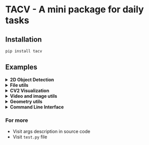 # TACV - A mini package for daily tasks

## Installation
```bash
pip install tacv
```

## Examples

<details>
<summary> <b>2D Object Detection</b></summary>

For now, CenterNet is supported. However, use it as prototype purpose only, there is no official benchmark on accuracy.

#### Train with your own dataset

* First, create a config file for training/model config, see full config at `tacv/detection/sample_config.yml`.
```yaml
input_size: &input_size [ 224,448 ]
max_object: &max_obj 16
num_classes: &num_classes 5
train_config:
  gpus: 0 # 0 means CPU, N means using N available GPU(s) for training
  epoch: 600
  batch_size: 32
  shuffle: True
  num_workers: 4
  learning_rate: 0.0001
  lr_decay_milestones: [ 80,160 ]
  lr_decay_gamma: 0.5
  weight_decay: 0.01
  checkpoint_frequency: 1
  amp: True
  unfreeze_bbone_epoch: 200
  initial_denom_lr: 5
  loss_hm_offset_offset_weights: [ 1, 1, 0.1 ]
  callback:
    monitor: "val_loss"
    dirpath: "logs/exp_name_1"
    save_top_k: 20
    mode: "min"
val_config:
  batch_size: 1
  checkpoint: ""
model:
  num_classes: *num_classes
  backbone_layers: 18
  head_conv_channel: 64
  max_object: *max_obj
  input_shape: *input_size
```
* Second, create your own Dataset class that returns data as described in the `__getitem__()` method, see following example:
```python
from torch.utils.data import Dataset
import torch

class MockDataset(Dataset):
    def __init__(self, max_objs, input_shape_HW):
        self.max_objs = max_objs
        self.input_shape_HW = input_shape_HW
    def __getitem__(self, item):
        # read your image
        # image = cv2.imread(your image path)
        # do any transform operation, then return a tensor
        image = torch.rand(3, self.input_shape_HW[0],self.input_shape_HW[1])  # Shape = (3, InputShape, W)
        annos = torch.rand(self.max_objs, 5)  # Shape = (MaxObjs x 5) , each row presents for (x,y,w,h,class_id) relative to input shape
        masks = torch.zeros(
            self.max_objs)  # Shape = (MaxObjs,)  each value is False or True (1 indicates having object)
        masks[0:3] = True
        return {"image": image, "annos": annos, "masks": masks}

    def __len__(self):
        return 1000
```
* Init `CenterNetTrainer` and here we go
```python
from tacv.detection import CenterNetTrainer
from torch.utils.data import random_split

config_path = "tacv/detection/sample_config.yml"
max_objs = 16 # read from config file
input_shape = (224,448) # read from config file
dataset = MockDataset(max_objs=max_objs,input_shape_HW = input_shape)  # Replace with your custom dataset
train_set, val_set = random_split(dataset, [900, 100])

trainer = CenterNetTrainer(train_set, val_set, config_path)
trainer.train()
```
#### Inference on single image

```python
import cv2
import torch
from tacv.detection import load_centernet_model_with_config
from tacv.detection import infer

if __name__ == "__main__":
    config_path = "/home/tu/Projects/PycharmProjects/TaCV/tacv/detection/sample_config.yml"

    device = "cuda:0" if torch.cuda.is_available() else "cpu"
    model = load_centernet_model_with_config(config_path, load_bbone_pretrained=False)
    model.load_state_dict("your_checkpoint.pth")
    model.eval()
    model.to(device)

    image = cv2.imread("your_image.png")
    bboxes = infer(model, image, device)
    print(bboxes) # list of detections in format (xc,yc,w,h,class_id,confidence_score)
```

</details>

<details>
<summary> <b>File utils</b></summary>

### File utils
#### Get all file paths from a directory
```python
from tacv.fileUtils import get_all_files
file_paths = get_all_files("dir_name")
```
Returns a list of file absolute paths, for example
```
['./venvCondaTest/x86_64-conda_cos6-linux-gnu/bin/ld', './venvCondaTest/conda-meta/_libgcc_mutex-0.1-main.json', './venvCondaTest/conda-meta/xz-5.2.5-h7b6447c_0.json', './venvCondaTest/conda-meta/wheel-0.37.1-pyhd3eb1b0_0.json', './venvCondaTest/conda-meta/setuptools-58.0.4-py36h06a4308_0.json', './venvCondaTest/conda-meta/ca-certificates-2021.10.26-h06a4308_2.json', './venvCondaTest/conda-meta/readline-8.1.2-h7f8727e_1.json', './venvCondaTest/conda-meta/sqlite-3.37.2-hc218d9a_0.json', './venvCondaTest/conda-meta/libgcc-ng-9.3.0-h5101ec6_17.json', './venvCondaTest/conda-meta/ncurses-6.3-h7f8727e_2.json']
```
#### Save/load json data to/from file
```python
from tacv.fileUtils import save_json,load_json

json_file = "myfile.json"
json_data = {"name":"Ta","age":100}
# save json
save_json(json_file,json_data)
# load json
json_data = load_json(json_file)
```
</details>

<details>
<summary> <b>CV2 Visualization</b></summary>

#### Draw 2D points onto an image
```python
import cv2
from tacv.visual import draw_points
image = cv2.imread("myimage.jpg")
points = [(18,19),(55,55),(102,22),(66,22)]
draw_points(image,points,circular=True,color=(0,255,0),thickness=2)
cv2.imwrite("new_image.jpg",image)
```
</details>

<details>
<summary> <b>Video and image utils</b></summary>

#### Synthesize a video from images
```python
from tacv.video import images2video
image_dir = "my_images" #directory containing images in the same format
video_path = "tacv_test.mp4" #path to save the synthesized video
# common use case
images2video(image_dir,video_path,fps=24, image_ext = None, sort=False)
```
Parameters:
* `fps`: default = 24
* `image_ext`: a string, specify image extension to synthesize the video, for example (`jpg`, `png`,...). If it is `None`. All images will be grabbed. Default is `None`.
* `sort`: `True` or `False`. Indicate if the images should be sorted by name before synthesizing the video. Default is `True`.
#### Extract images from a video
```python
from tacv.video import video2images
video_path = "tacv_test.mp4" #path to video to be extracted to images
image_dir = "my_images" #directory to save the extracted images
video2images(video_path,image_dir,exist_ok=False, image_ext="jpg", verbose=True)
```
Parameters:
* `exist_ok`: default is False. If `image_dir` already contains images and this flag is `False`. The process will be cancel, otherwise it continues.
* `image_ext`: a string, specify image extension, for example (`jpg`, `png`,...). If it is `None`. All images will be grabbed. Default is `None`.
* `verbose`: `True` or `False`. Set it to `True` to view the extracting process. Default is `True`.
</details>

<details>
<summary> <b>Geometry utils</b></summary>

#### Calculate 2D IOU of two polygons
```python
from tacv.geometry import iou_2d
polygon_1 = [[0,0],[10,10],[0,10]]
polygon_2 = [[0, 20], [10, 10], [0, 0]]
print(iou_2d(polygon_1,polygon_2))
```
</details>
<details>
<summary> <b>Command Line Interface</b></summary>

#### Synthesize a video from images
```bash
tacv_i2v image_dir video_path [optional: fps image_ext]
```
#### Extract images from a video
```bash
tacv_v2i video_path image_dir
```
</details>

### For more
* Visit args description in source code 
* Visit `test.py` file
